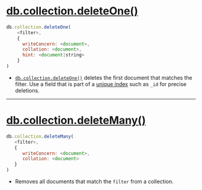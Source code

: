 # [db.collection.deleteOne()](https://www.mongodb.com/docs/manual/reference/method/db.collection.deleteOne/)

```javascript
db.collection.deleteOne(
    <filter>,
    {
      writeConcern: <document>,
      collation: <document>,
      hint: <document|string>
    }
)
```

- [`db.collection.deleteOne()`](https://www.mongodb.com/docs/manual/reference/method/db.collection.deleteOne/#mongodb-method-db.collection.deleteOne) deletes the first document that matches the filter. Use a field that is part of a [unique index](https://www.mongodb.com/docs/manual/reference/glossary/#std-term-unique-index) such as `_id` for precise deletions.
- - -

# [db.collection.deleteMany()](https://www.mongodb.com/docs/manual/reference/method/db.collection.deleteMany/)

```javascript
db.collection.deleteMany(
   <filter>,
   {
      writeConcern: <document>,
      collation: <document>
   }
)
```

- Removes all documents that match the `filter` from a collection.